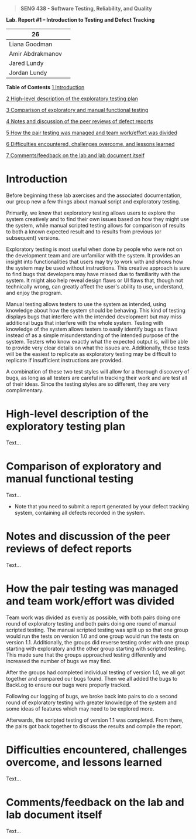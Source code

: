 >   **SENG 438 - Software Testing, Reliability, and Quality**

**Lab. Report \#1 – Introduction to Testing and Defect Tracking**

| 26     |   |
|-----------------|---|
| Liana Goodman |   |
| Amir Abdrakmanov   |   |
| Jared Lundy |   |
| Jordan Lundy | |

**Table of Contents**
[1 Introduction](#_Toc439194677)

[2 High-level description of the exploratory testing plan](#_Toc439194678)

[3 Comparison of exploratory and manual functional testing](#_Toc439194679)

[4 Notes and discussion of the peer reviews of defect reports](#_Toc439194680)

[5 How the pair testing was managed and team work/effort was
divided](#_Toc439194681)

[6 Difficulties encountered, challenges overcome, and lessons
learned](#_Toc439194682)

[7 Comments/feedback on the lab and lab document itself](#_Toc439194683)

# Introduction

Before beginning these lab axercises and the associated documentation, our group new a few things about manual script and exploratory testing.

Primarily, we knew that exploratory testing allows users to explore the system creatively and to find their own issues based on how they might use the system, while manual scripted testing allows for comparison of results to both a known expected result and to results from previous (or subsequent) versions.

Exploratory testing is most useful when done by people who were not on the development team and are unfamiliar with the system. It provides an insight into functionalities that users may try to work with and shows how the system may be used without instructions. This creative approach is sure to find bugs that developers may have missed due to familiarity with the system. It might also help reveal design flaws or UI flaws that, though not technically wrong, can greatly affect the user's ability to use, understand, and enjoy the program.

Manual testing allows testers to use the system as intended, using knowledge about how the system should be behaving. This kind of testing displays bugs that interfere with the intended development but may miss additional bugs that interfere with the whole system. Testing with knowledge of the system allows testers to easily identify bugs as flaws instead of as a simple misunderstanding of the intended purpose of the system. Testers who know exactly what the expected output is, will be able to provide very clear details on what the issues are. Additionally, these tests will be the easiest to replicate as exploratory testing may be difficult to replicate if insufficient instructions are provided.

A combination of these two test styles will allow for a thorough discovery of bugs, as long as all testers are careful in tracking their work and are test all of their ideas. Since the testing styles are so different, they are very complimentary.
# High-level description of the exploratory testing plan

Text…

# Comparison of exploratory and manual functional testing

Text…

-   Note that you need to submit a report generated by your defect tracking
    system, containing all defects recorded in the system.

# Notes and discussion of the peer reviews of defect reports

Text…

# How the pair testing was managed and team work/effort was divided 
Team work was divided as evenly as possible, with both pairs doing one round of exploratory testing and both pairs doing one round of manual scripted testing. The manual scripted testing was split up so that one group would run the tests on version 1.0 and one group would run the tests on version 1.1. Additionally, the groups did reverse testing order with one group starting with exploratory and the other group starting with scripted testing. This made sure that the groups approached testing differently and increased the number of bugs we may find.

After the groups had completed individual testing of version 1.0, we all got together and compared our bugs found. Then we all added the bugs to BackLog to ensure our bugs were properly tracked.

Following our logging of bugs, we broke back into pairs to do a second round of exploratory testing with greater knowledge of the system and some ideas of features which may need to be explored more.

Afterwards, the scripted testing of version 1.1 was completed. From there, the pairs got back together to discuss the results and compile the report.

# Difficulties encountered, challenges overcome, and lessons learned

Text…

# Comments/feedback on the lab and lab document itself

Text…
